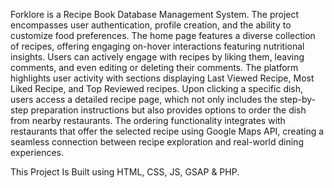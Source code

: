 Forklore is a Recipe Book Database Management System. 
The project encompasses user authentication, profile creation, and the ability to customize food preferences. 
The home page features a diverse collection of recipes, offering engaging on-hover interactions featuring nutritional insights. 
Users can actively engage with recipes by liking them, leaving comments, and even editing or deleting their comments. 
The platform highlights user activity with sections displaying Last Viewed Recipe, Most Liked Recipe, and Top Reviewed recipes. 
Upon clicking a specific dish, users access a detailed recipe page, which not only includes the step-by-step preparation instructions but also provides options to order the dish from nearby restaurants. 
The ordering functionality integrates with restaurants that offer the selected recipe using Google Maps API, creating a seamless connection between recipe exploration and real-world dining experiences.

This Project Is Built using HTML, CSS, JS, GSAP & PHP.
